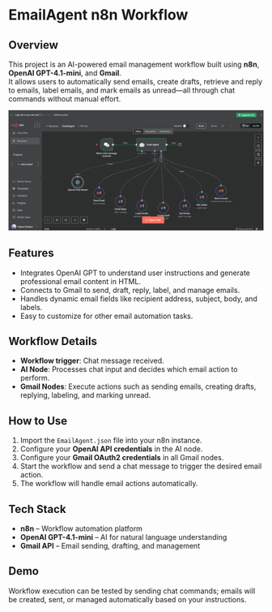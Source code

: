 # EmailAgent n8n Workflow

## Overview
This project is an AI-powered email management workflow built using **n8n**, **OpenAI GPT-4.1-mini**, and **Gmail**.  
It allows users to automatically send emails, create drafts, retrieve and reply to emails, label emails, and mark emails as unread—all through chat commands without manual effort.

![EmailAgent Workflow](EmailAgentWorkflow.png)

## Features
- Integrates OpenAI GPT to understand user instructions and generate professional email content in HTML.
- Connects to Gmail to send, draft, reply, label, and manage emails.
- Handles dynamic email fields like recipient address, subject, body, and labels.
- Easy to customize for other email automation tasks.

## Workflow Details
- **Workflow trigger**: Chat message received.
- **AI Node**: Processes chat input and decides which email action to perform.
- **Gmail Nodes**: Execute actions such as sending emails, creating drafts, replying, labeling, and marking unread.

## How to Use
1. Import the `EmailAgent.json` file into your n8n instance.  
2. Configure your **OpenAI API credentials** in the AI node.  
3. Configure your **Gmail OAuth2 credentials** in all Gmail nodes.  
4. Start the workflow and send a chat message to trigger the desired email action.  
5. The workflow will handle email actions automatically.

## Tech Stack
- **n8n** – Workflow automation platform  
- **OpenAI GPT-4.1-mini** – AI for natural language understanding  
- **Gmail API** – Email sending, drafting, and management  

## Demo
Workflow execution can be tested by sending chat commands; emails will be created, sent, or managed automatically based on your instructions.


